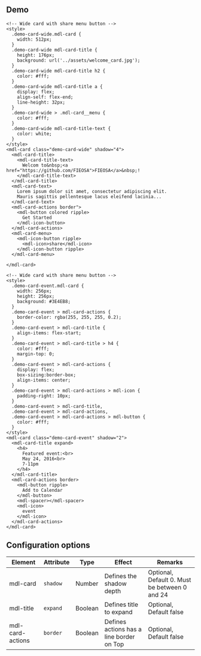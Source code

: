 ## Demo

```html_demo
<!-- Wide card with share menu button -->
<style>
  .demo-card-wide.mdl-card {
    width: 512px;
  }
  .demo-card-wide mdl-card-title {
    height: 176px;
    background: url('../assets/welcome_card.jpg');
  }
  .demo-card-wide mdl-card-title h2 {
    color: #fff;
  }
  .demo-card-wide mdl-card-title a {
    display: flex;
    align-self: flex-end;
    line-height: 32px;
  }
  .demo-card-wide > .mdl-card__menu {
    color: #fff;
  }
  .demo-card-wide mdl-card-title-text {
    color: white;
  }
</style>
<mdl-card class="demo-card-wide" shadow="4">
  <mdl-card-title>
    <mdl-card-title-text>
      Welcom to&nbsp;<a href="https://github.com/FIEOSA">FIEOSA</a>&nbsp;!
    </mdl-card-title-text>
  </mdl-card-title>
  <mdl-card-text>
    Lorem ipsum dolor sit amet, consectetur adipiscing elit.
    Mauris sagittis pellentesque lacus eleifend lacinia...
  </mdl-card-text>
  <mdl-card-actions border">
    <mdl-button colored ripple>
      Get Started
    </mdl-icon-button>
  </mdl-card-actions>
  <mdl-card-menu>
    <mdl-icon-button ripple>
      <mdl-icon>share</mdl-icon>
    </mdl-icon-button ripple>
  </mdl-card-menu>

</mdl-card>
```

```html_demo
<!-- Wide card with share menu button -->
<style>
  .demo-card-event.mdl-card {
    width: 256px;
    height: 256px;
    background: #3E4EB8;
  }
  .demo-card-event > mdl-card-actions {
    border-color: rgba(255, 255, 255, 0.2);
  }
  .demo-card-event > mdl-card-title {
    align-items: flex-start;
  }
  .demo-card-event > mdl-card-title > h4 {
    color: #fff;
    margin-top: 0;
  }
  .demo-card-event > mdl-card-actions {
    display: flex;
    box-sizing:border-box;
    align-items: center;
  }
  .demo-card-event > mdl-card-actions > mdl-icon {
    padding-right: 10px;
  }
  .demo-card-event > mdl-card-title,
  .demo-card-event > mdl-card-actions,
  .demo-card-event > mdl-card-actions > mdl-button {
    color: #fff;
  }
</style>
<mdl-card class="demo-card-event" shadow="2">
  <mdl-card-title expand>
    <h4>
      Featured event:<br>
      May 24, 2016<br>
      7-11pm
    </h4>
  </mdl-card-title>
  <mdl-card-actions border>
    <mdl-button ripple>
      Add to Calendar
    </mdl-button>
    <mdl-spacer></mdl-spacer>
    <mdl-icon>
      event
    </mdl-icon>
  </mdl-card-actions>
</mdl-card>
```

## Configuration options

| Element | Attribute | Type | Effect | Remarks |
|---------|-----------|------|--------|---------|
| mdl-card | `shadow` | Number | Defines the shadow depth | Optional, Default 0. Must be between 0 and 24 |
| mdl-title | `expand` | Boolean | Defines title to expand | Optional, Default false |
| mdl-card-actions | `border` | Boolean | Defines actions has a line border on Top | Optional, Default false |
